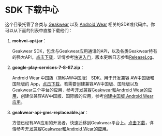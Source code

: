# SDK 下载中心

这个目录托管了各类与 [Geakwear][geakwear] 以及 [Android Wear][android-wear] 相关的SDK或代码库。你可以从下面的列表中直接下载他们：

1. **mobvoi-api.jar**：

   Geakwear SDK，包含与Geakwear应用通讯的API，以及各类Geakwear特有的强大API，[点击下载][geakwear-sdk]，详情参考[快速入门][getting-started]，版本更新日志参看[ReleaseLog][release-log]。

2. **google-play-services-7-8-87.zip**：

   Android Wear 中国版（简称AW中国版） SDK。用于开发兼容 AW中国版和国际版的 App，[点击下载][android-wear-sdk]。若需要创建兼容AW中国版、国际版以及Geakwear三个平台的应用，参考[开发兼容Geakwear和Android Wear的应用][gms-compat]，创建仅兼容AW中国版、国际版的应用，参考[创建中国版 Android Wear 应用][creating-awc]。

3. **geakwear-api-gms-replaceable.jar**：

   方便已经有AW应用的开发者，快速迁移到Geakwear平台上。[点击下载][gms-replace]，详情参考[开发兼容Geakwear和Android Wear的应用][gms-compat]。

[geakwear]: http://igeak.com/
[android-wear]: https://www.android.com/wear/
[geakwear-sdk]: https://github.com/geakwear/sdk/raw/master/lib/geakwear-api.jar
[release-log]: /lib/ReleaseLog
[getting-started]: /doc/getting-started.md
[android-wear-sdk]: https://github.com/geakwear/sdk/raw/master/lib/google-play-services-7-8-87.zip
[creating-awc]: /doc/gms-compat.md#aw-china
[gms-compat]: /doc/gms-compat.md
[gms-replace]: https://github.com/geakwear/sdk/raw/master/lib/mobvoi-api-gms-replaceable.jar
